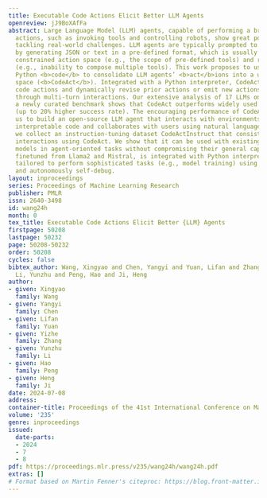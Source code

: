 ```yaml
---
title: Executable Code Actions Elicit Better LLM Agents
openreview: jJ9BoXAfFa
abstract: Large Language Model (LLM) agents, capable of performing a broad range of
  actions, such as invoking tools and controlling robots, show great potential in
  tackling real-world challenges. LLM agents are typically prompted to produce actions
  by generating JSON or text in a pre-defined format, which is usually limited by
  constrained action space (e.g., the scope of pre-defined tools) and restricted flexibility
  (e.g., inability to compose multiple tools). This work proposes to use executable
  Python <b>code</b> to consolidate LLM agents’ <b>act</b>ions into a unified action
  space (<b>CodeAct</b>). Integrated with a Python interpreter, CodeAct can execute
  code actions and dynamically revise prior actions or emit new actions upon new observations
  through multi-turn interactions. Our extensive analysis of 17 LLMs on API-Bank and
  a newly curated benchmark shows that CodeAct outperforms widely used alternatives
  (up to 20% higher success rate). The encouraging performance of CodeAct motivates
  us to build an open-source LLM agent that interacts with environments by executing
  interpretable code and collaborates with users using natural language. To this end,
  we collect an instruction-tuning dataset CodeActInstruct that consists of 7k multi-turn
  interactions using CodeAct. We show that it can be used with existing data to improve
  models in agent-oriented tasks without compromising their general capability. CodeActAgent,
  finetuned from Llama2 and Mistral, is integrated with Python interpreter and uniquely
  tailored to perform sophisticated tasks (e.g., model training) using existing libraries
  and autonomously self-debug.
layout: inproceedings
series: Proceedings of Machine Learning Research
publisher: PMLR
issn: 2640-3498
id: wang24h
month: 0
tex_title: Executable Code Actions Elicit Better {LLM} Agents
firstpage: 50208
lastpage: 50232
page: 50208-50232
order: 50208
cycles: false
bibtex_author: Wang, Xingyao and Chen, Yangyi and Yuan, Lifan and Zhang, Yizhe and
  Li, Yunzhu and Peng, Hao and Ji, Heng
author:
- given: Xingyao
  family: Wang
- given: Yangyi
  family: Chen
- given: Lifan
  family: Yuan
- given: Yizhe
  family: Zhang
- given: Yunzhu
  family: Li
- given: Hao
  family: Peng
- given: Heng
  family: Ji
date: 2024-07-08
address:
container-title: Proceedings of the 41st International Conference on Machine Learning
volume: '235'
genre: inproceedings
issued:
  date-parts:
  - 2024
  - 7
  - 8
pdf: https://proceedings.mlr.press/v235/wang24h/wang24h.pdf
extras: []
# Format based on Martin Fenner's citeproc: https://blog.front-matter.io/posts/citeproc-yaml-for-bibliographies/
---
```


